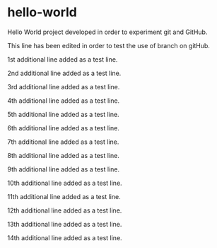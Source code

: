 # hello-world
Hello World project developed in order to experiment git and GitHub.

This line has been edited in order to test the use of branch on gitHub.

1st additional line added as a test line.

2nd additional line added as a test line.

3rd additional line added as a test line.

4th additional line added as a test line.

5th additional line added as a test line.

6th additional line added as a test line.

7th additional line added as a test line.

8th additional line added as a test line.

9th additional line added as a test line.

10th additional line added as a test line.

11th additional line added as a test line.

12th additional line added as a test line.

13th additional line added as a test line.

14th additional line added as a test line.









